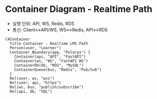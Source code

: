 # Container Diagram - Realtime Path

- 실행 단위: API, WS, Redis, RDS
- 통신: Client↔API/WS, WS↔Redis, API↔RDS

```mermaid
C4Container
  title Container - Realtime LMS Path
  Person(user, "Learner")
  Container_Boundary(app, "Polaryx") {
    Container(api, "API", "FastAPI")
    Container(ws, "WS", "FastAPI WS")
    ContainerDb(db, "RDS", "MySQL")
    ContainerQueue(bus, "Redis", "Pub/Sub")
  }
  Rel(user, ws, "wss")
  Rel(user, api, "https")
  Rel(ws, bus, "publish/subscribe")
  Rel(api, db, "SQL")
``` 